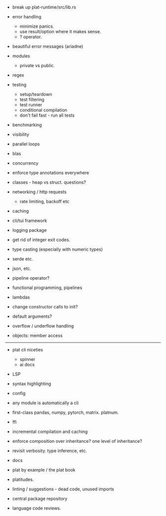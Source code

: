 * break up plat-runtime/src/lib.rs

* error handling
  * minimize panics. 
  * use result/option where it makes sense. 
  * ? operator. 

* beautiful error messages (ariadne)
* modules
  * private vs public. 
* regex
* testing
  * setup/teardown 
  * test filtering 
  * test runner
  * conditional compilation
  * don't fail fast - run all tests
* benchmarking
* visibility 
* parallel loops
* blas
* concurrency
* enforce type annotations everywhere
* classes - heap vs struct. questions? 
* networking / http requests
  * rate limiting, backoff etc
* caching
* cli/tui framework
* logging package
* get rid of integer exit codes. 
* type casting (especially with numeric types)
* serde etc. 
* json, etc. 
* pipeline operator? 
* functional programming, pipelines
* lambdas 
* change constructor calls to init? 
* default arguments? 
* overflow / underflow handling 
* objects: member access

--- 
* plat cli niceties
  * spinner
  * ai docs
* LSP
* syntax highlighting
* config 
* any module is automatically a cli
* first-class pandas, numpy, pytorch, matrix. platnum. 
* ffi
* incremental compilation and caching 
* enforce composition over inheritance? one level of inheritance? 
* revisit verbosity. type inference, etc. 
* docs
* plat by example / the plat book
* platitudes. 
* linting / suggestions - dead code, unused imports
* central package repository

* language code reviews. 
